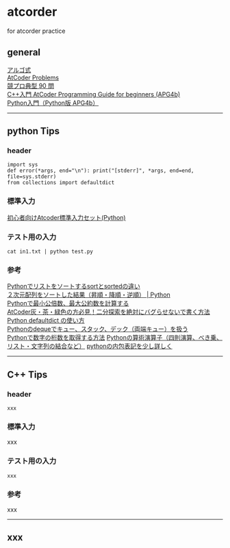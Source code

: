 # atcorder
for atcorder practice

## general
[アルゴ式](https://algo-method.com/)  
[AtCoder Problems](https://kenkoooo.com/atcoder/#/table/)  
[競プロ典型 90 問](https://atcoder.jp/contests/typical90)  
[C++入門 AtCoder Programming Guide for beginners (APG4b)](https://atcoder.jp/contests/apg4b)  
[Python入門（Python版 APG4b）](https://qiita.com/saba/items/b9418d7b54cce4b106e4)  

---

## python Tips

### header

```
import sys
def error(*args, end="\n"): print("[stderr]", *args, end=end, file=sys.stderr)
from collections import defaultdict
```

### 標準入力

[初心者向けAtcoder標準入力セット(Python)](https://qiita.com/jamjamjam/items/e066b8c7bc85487c0785)

### テスト用の入力

```
cat in1.txt | python test.py
```

### 参考

[Pythonでリストをソートするsortとsortedの違い](https://note.nkmk.me/python-list-sort-sorted/)  
[２次元配列をソートした結果（昇順・降順・逆順） | Python](https://www.suzu6.net/posts/73-sort-2d-list/)  
[Pythonで最小公倍数、最大公約数を計算する](https://ictsr4.com/py/m0150.html)  
[AtCoder灰・茶・緑色の方必見！二分探索を絶対にバグらせないで書く方法](https://www.forcia.com/blog/001434.html)  
[Python defaultdict の使い方](https://qiita.com/xza/items/72a1b07fcf64d1f4bdb7)  
[Pythonのdequeでキュー、スタック、デック（両端キュー）を扱う](https://note.nkmk.me/python-collections-deque/)  
[Pythonで数字の桁数を取得する方法](https://qiita.com/RShirakawa/items/23f8f1d907dc40ebbdd2)
[Pythonの算術演算子（四則演算、べき乗、リスト・文字列の結合など）](https://note.nkmk.me/python-arithmetic-operator/)
[pythonの内包表記を少し詳しく](https://qiita.com/y__sama/items/a2c458de97c4aa5a98e7)

---

## C++ Tips

### header

```
xxx
```

### 標準入力

xxx

### テスト用の入力

```
xxx
```

### 参考
xxx

---

## xxx
